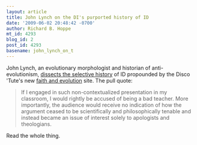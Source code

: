 ```yaml
---
layout: article
title: John Lynch on the DI's purported history of ID
date: '2009-06-02 20:48:42 -0700'
author: Richard B. Hoppe
mt_id: 4293
blog_id: 2
post_id: 4293
basename: john_lynch_on_t
---
```

John Lynch, an evolutionary morphologist and historian of anti-evolutionism, [dissects the selective history](http://jmlynch.wordpress.com/2009/06/01/the-roots-of-id/ ) of ID propounded by the Disco 'Tute's new [faith and evolution](http://www.faithandevolution.org/) site.  The pull quote:

> If I engaged in such non-contextualized presentation in my classroom, I would rightly be accused of being a bad teacher. More importantly, the audience would receive no indication of how the argument ceased to be scientifically and philosophically tenable and instead became an issue of interest solely to apologists and theologians.

Read the whole thing.
